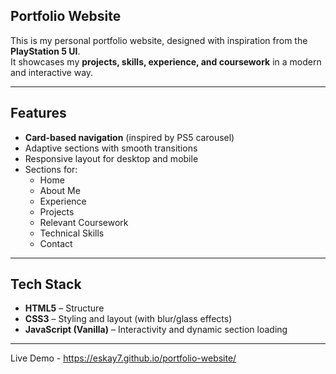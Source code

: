 ## Portfolio Website

This is my personal portfolio website, designed with inspiration from the **PlayStation 5 UI**.  
It showcases my **projects, skills, experience, and coursework** in a modern and interactive way.  

---

## Features
- **Card-based navigation** (inspired by PS5 carousel)
- Adaptive sections with smooth transitions
- Responsive layout for desktop and mobile
- Sections for:
  - Home
  - About Me
  - Experience
  - Projects
  - Relevant Coursework
  - Technical Skills
  - Contact

---

## Tech Stack
- **HTML5** – Structure  
- **CSS3** – Styling and layout (with blur/glass effects)  
- **JavaScript (Vanilla)** – Interactivity and dynamic section loading  

---

Live Demo - https://eskay7.github.io/portfolio-website/
